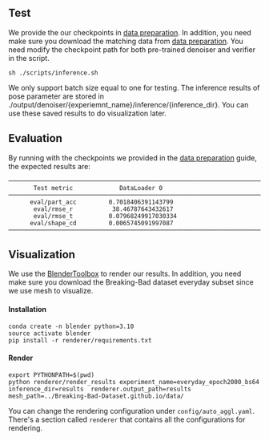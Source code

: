 ## Test
We provide the our checkpoints in [data preparation](../docs/data_preparation.md).
In addition, you need make sure you download the matching data from [data preparation](../docs/data_preparation.md).
You need modify the checkpoint path for both pre-trained denoiser and verifier in the script. 
```
sh ./scripts/inference.sh
```
We only support batch size equal to one for testing.
The inference results of pose parameter are stored in ./output/denoiser/{experiemnt_name}/inference/{inference_dir}. You can use these saved results to do visualization later.

## Evaluation
By running with the checkpoints we provided in the [data preparation](../docs/data_preparation.md) guide, the expected results are:
```
────────────────────────────────────────────────────────────────────────────────────────────────────────────────────────────
       Test metric             DataLoader 0
────────────────────────────────────────────────────────────────────────────────────────────────────────────────────────────
      eval/part_acc         0.7018406391143799
       eval/rmse_r           38.46787643432617
       eval/rmse_t          0.07968249917030334
      eval/shape_cd         0.0065745091997087
────────────────────────────────────────────────────────────────────────────────────────────────────────────────────────────
```

## Visualization
We use the [BlenderToolbox](https://github.com/HTDerekLiu/BlenderToolbox) to render our results. In addition, you need make sure you download the Breaking-Bad dataset everyday subset since we use mesh to visualize. 

#### Installation
```
conda create -n blender python=3.10
source activate blender
pip install -r renderer/requirements.txt
```
#### Render
```
export PYTHONPATH=$(pwd)
python renderer/render_results experiment_name=everyday_epoch2000_bs64 inference_dir=results  renderer.output_path=results mesh_path=../Breaking-Bad-Dataset.github.io/data/
```
You can change the rendering configuration under `config/auto_aggl.yaml`. There's a section called `renderer` that contains all the configurations for rendering.
